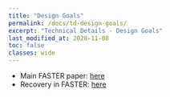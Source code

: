```yaml
---
title: "Design Goals"
permalink: /docs/td-design-goals/
excerpt: "Technical Details - Design Goals"
last_modified_at: 2020-11-08
toc: false
classes: wide
---
```



* Main FASTER paper: [here](https://www.microsoft.com/en-us/research/uploads/prod/2018/03/faster-sigmod18.pdf)
* Recovery in FASTER: [here](https://www.microsoft.com/en-us/research/uploads/prod/2019/01/cpr-sigmod19.pdf)
